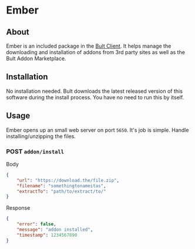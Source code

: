 # Ember
## About
Ember is an included package in the [Bult Client](https://github.com/BultApp/Client). It helps manage the downloading and installation of addons from 3rd party sites as well as the Bult Addon Marketplace.

## Installation
No installation needed. Bult downloads the latest released version of this software during the install process. You have no need to run this by itself.

## Usage
Ember opens up an small web server on port `5650`. It's job is simple. Handle installing/unzipping the files.

### POST `addon/install`
Body
```json
{
    "url": "https://download.the/file.zip",
    "filename": "somethingtonameitas",
    "extractTo": "path/to/extract/to/"
}
```

Response
```json
{
    "error": false,
    "message": "addon installed",
    "timestamp": 1234567890
}
```
